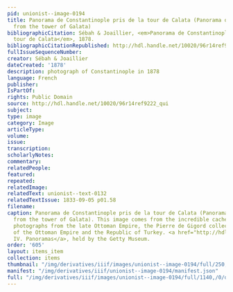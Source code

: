 ```yaml
---
pid: unionist--image-0194
title: Panorama de Constantinople pris de la tour de Calata (Panorama of Constantinople
  from the tower of Galata)
bibliographicCitation: Sébah & Joaillier, <em>Panorama de Constantinople pris de la
  tour de Calata</em>, 1878.
bibliographicCitationRepublished: http://hdl.handle.net/10020/96r14ref9222_qui
fullIssueSequenceNumber: 
creator: Sébah & Joaillier
dateCreated: '1878'
description: photograph of Constantinople in 1878
language: French
publisher: 
IsPartOf: 
rights: Public Domain
source: http://hdl.handle.net/10020/96r14ref9222_qui
subject: 
type: image
category: Image
articleType: 
volume: 
issue: 
transcription: 
scholarlyNotes: 
commentary: 
relatedPeople: 
featured: 
repeated: 
relatedImage: 
relatedText: unionist--text-0132
relatedTextIssue: 1833-09-05 p01.58
filename: 
caption: Panorama de Constantinople pris de la tour de Calata (Panorama of Constantinople
  from the tower of Galata). This image comes from the incredible cache of digitized
  photographs from the late Ottoman Empire, the Pierre de Gigord collection of photographs
  of the Ottoman Empire and the Republic of Turkey. <a href="http://hdl.handle.net/10020/cat359924">Series
  IV. Panoramas</a>, held by the Getty Museum.
order: '605'
layout: items_item
collection: items
thumbnail: "/img/derivatives/iiif/images/unionist--image-0194/full/250,/0/default.jpg"
manifest: "/img/derivatives/iiif/unionist--image-0194/manifest.json"
full: "/img/derivatives/iiif/images/unionist--image-0194/full/1140,/0/default.jpg"
---
```

